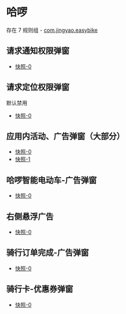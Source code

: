 # 哈啰

存在 7 规则组 - [com.jingyao.easybike](/src/apps/com.jingyao.easybike.ts)

## 请求通知权限弹窗

- [快照-0](https://i.gkd.li/import/13228735)

## 请求定位权限弹窗

默认禁用

- [快照-0](https://i.gkd.li/import/13228677)

## 应用内活动、广告弹窗（大部分）

- [快照-0](https://i.gkd.li/import/import/12650028)
- [快照-1](https://i.gkd.li/import/import/12650090)

## 哈啰智能电动车-广告弹窗

- [快照-0](https://i.gkd.li/import/import/12650163)

## 右侧悬浮广告

- [快照-0](https://i.gkd.li/import/import/12650071)

## 骑行订单完成-广告弹窗

- [快照-0](https://i.gkd.li/import/import/12684673)

## 骑行卡-优惠券弹窗

- [快照-0](https://i.gkd.li/import/12739316)
